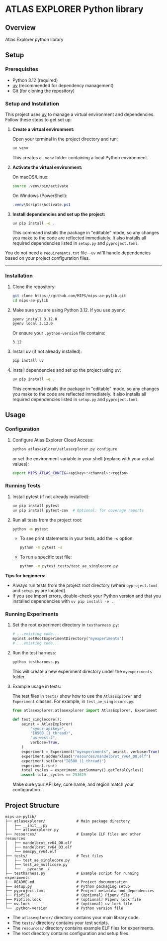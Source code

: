 # ATLAS EXPLORER Python library

## Overview

Atlas Explorer python library

## Setup

### Prerequisites

* Python 3.12 (required)
* [uv](https://github.com/astral-sh/uv) (recommended for dependency management)
* Git (for cloning the repository)


### Setup and Installation

This project uses [uv](https://github.com/astral-sh/uv) to manage a virtual environment and dependencies. Follow these steps to get set up:

1. **Create a virtual environment:**

   Open your terminal in the project directory and run:

   ```bash
   uv venv
   ```

   This creates a `.venv` folder containing a local Python environment.

2. **Activate the virtual environment:**

   On macOS/Linux:
   ```bash
   source .venv/bin/activate
   ```
   On Windows (PowerShell):
   ```powershell
   .venv\Scripts\Activate.ps1
   ```

3. **Install dependencies and set up the project:**

   ```bash
   uv pip install -e .
   ```

   This command installs the package in "editable" mode, so any changes you make to the code are reflected immediately. It also installs all required dependencies listed in `setup.py` and `pyproject.toml`.

You do not need a `requirements.txt` file—`uv` wi˘ll handle dependencies based on your project configuration files.

---

### Installation

1.  Clone the repository:

    ```bash
    git clone https://github.com/MIPS/mips-ae-pylib.git
    cd mips-ae-pylib
    ```

2.  Make sure you are using Python 3.12. If you use pyenv:

    ```bash
    pyenv install 3.12.0
    pyenv local 3.12.0
    ```

    Or ensure your `.python-version` file contains:
    ```
    3.12
    ```

3.  Install uv (if not already installed):

    ```bash
    pip install uv
    ```

4.  Install dependencies and set up the project using uv:

    ```bash
    uv pip install -e .
    ```

    This command installs the package in "editable" mode, so any changes you make to the code are reflected immediately. It also installs all required dependencies listed in `setup.py` and `pyproject.toml`.

## Usage

### Configuration

1.  Configure Atlas Explorer Cloud Access:

    ```bash
    python atlasexplorer/atlasexplorer.py configure
    ```

    or set the environment variable in your shell (replace with your actual values):

    ```bash
    export MIPS_ATLAS_CONFIG=<apikey>:<channel>:<region>
    ```


### Running Tests

1.  Install pytest (if not already installed):

    ```bash
    uv pip install pytest
    uv pip install pytest-cov  # Optional: for coverage reports
    ```

2.  Run all tests from the project root:

    ```bash
    python -m pytest
    ```

    - To see print statements in your tests, add the `-s` option:
      ```bash
      python -m pytest -s
      ```
    - To run a specific test file:
      ```bash
      python -m pytest tests/test_ae_singlecore.py
      ```

**Tips for beginners:**
- Always run tests from the project root directory (where `pyproject.toml` and `setup.py` are located).
- If you see import errors, double-check your Python version and that you installed dependencies with `uv pip install -e .`.

### Running Experiments

1.  Set the root experiment directory in `testharness.py`:

    ```python
    # ...existing code...
    myinst.setRootExperimentDirectory("myexperiments")
    # ...existing code...
    ```

2.  Run the test harness:

    ```bash
    python testharness.py
    ```

    This will create a new experiment directory under the `myexperiments` folder.

3.  Example usage in tests:

    The test files in `tests/` show how to use the `AtlasExplorer` and `Experiment` classes. For example, in `test_ae_singlecore.py`:

    ```python
    from atlasexplorer.atlasexplorer import AtlasExplorer, Experiment

    def test_singlecore():
        aeinst = AtlasExplorer(
            "<your-apikey>",
            "I8500_(1_thread)",
            "us-west-2",
            verbose=True,
        )
        experiment = Experiment("myexperiments", aeinst, verbose=True)
        experiment.addWorkload("resources/mandelbrot_rv64_O0.elf")
        experiment.setCore("I8500_(1_thread)")
        experiment.run()
        total_cycles = experiment.getSummary().getTotalCycles()
        assert total_cycles == 253629
    ```

    Make sure your API key, core name, and region match your configuration.

## Project Structure

```
mips-ae-pylib/
├── atlasexplorer/              # Main package directory
│   ├── __init__.py
│   └── atlasexplorer.py
├── resources/                  # Example ELF files and other resources
│   ├── mandelbrot_rv64_O0.elf
│   ├── mandelbrot_rv64_O3.elf
│   └── memcpy_rv64.elf
├── tests/                      # Test files
│   ├── test_ae_singlecore.py
│   ├── test_ae_multicore.py
│   └── __pycache__/
├── testharness.py              # Example script for running experiments
├── README.md                   # Project documentation
├── setup.py                    # Python packaging setup
├── pyproject.toml              # Project metadata and dependencies
├── Pipfile                     # (optional) Pipenv file
├── Pipfile.lock                # (optional) Pipenv lock file
├── uv.lock                     # (optional) uv lock file
└── .python-version             # Python version file
```

- The `atlasexplorer/` directory contains your main library code.
- The `tests/` directory contains your test scripts.
- The `resources/` directory contains example ELF files for experiments.
- The root directory contains configuration and setup files.

